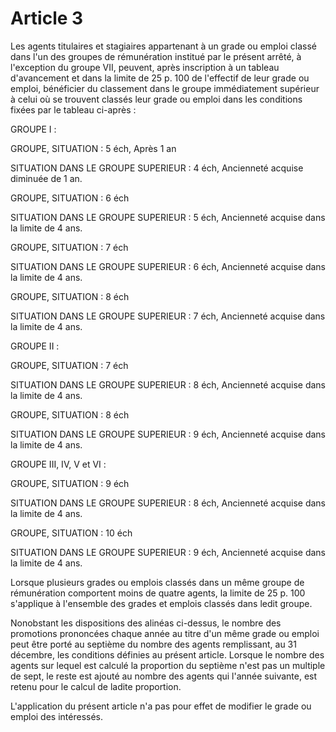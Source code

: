 # Article 3

Les agents titulaires et stagiaires appartenant à un grade ou emploi classé dans l'un des groupes de rémunération institué par le présent arrêté, à l'exception du groupe VII, peuvent, après inscription à un tableau d'avancement et dans la limite de 25 p. 100 de l'effectif de leur grade ou emploi, bénéficier du classement dans le groupe immédiatement supérieur à celui où se trouvent classés leur grade ou emploi dans les conditions fixées par le tableau ci-après :

GROUPE I :

GROUPE, SITUATION : 5 éch, Après 1 an

SITUATION DANS LE GROUPE SUPERIEUR : 4 éch, Ancienneté acquise diminuée de 1 an.

GROUPE, SITUATION : 6 éch

SITUATION DANS LE GROUPE SUPERIEUR : 5 éch, Ancienneté acquise dans la limite de 4 ans.

GROUPE, SITUATION : 7 éch

SITUATION DANS LE GROUPE SUPERIEUR : 6 éch, Ancienneté acquise dans la limite de 4 ans.

GROUPE, SITUATION : 8 éch

SITUATION DANS LE GROUPE SUPERIEUR : 7 éch, Ancienneté acquise dans la limite de 4 ans.

GROUPE II :

GROUPE, SITUATION : 7 éch

SITUATION DANS LE GROUPE SUPERIEUR : 8 éch, Ancienneté acquise dans la limite de 4 ans.

GROUPE, SITUATION : 8 éch

SITUATION DANS LE GROUPE SUPERIEUR : 9 éch, Ancienneté acquise dans la limite de 4 ans.

GROUPE III, IV, V et VI :

GROUPE, SITUATION : 9 éch

SITUATION DANS LE GROUPE SUPERIEUR : 8 éch, Ancienneté acquise dans la limite de 4 ans.

GROUPE, SITUATION : 10 éch

SITUATION DANS LE GROUPE SUPERIEUR : 9 éch, Ancienneté acquise dans la limite de 4 ans.

Lorsque plusieurs grades ou emplois classés dans un même groupe de rémunération comportent moins de quatre agents, la limite de 25 p. 100 s'applique à l'ensemble des grades et emplois classés dans ledit groupe.

Nonobstant les dispositions des alinéas ci-dessus, le nombre des promotions prononcées chaque année au titre d'un même grade ou emploi peut être porté au septième du nombre des agents remplissant, au 31 décembre, les conditions définies au présent article. Lorsque le nombre des agents sur lequel est calculé la proportion du septième n'est pas un multiple de sept, le reste est ajouté au nombre des agents qui l'année suivante, est retenu pour le calcul de ladite proportion.

L'application du présent article n'a pas pour effet de modifier le grade ou emploi des intéressés.

